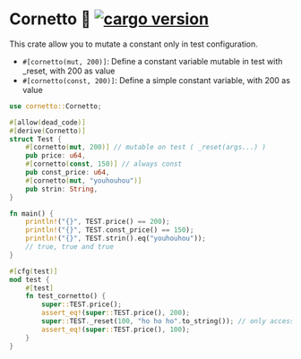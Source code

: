 # Cornetto 🥐 [![cargo version](https://img.shields.io/crates/v/cornetto.svg)](https://crates.io/crates/cornetto)

This crate allow you to mutate a constant only in test configuration.

- `#[cornetto(mut, 200)]`: Define a constant variable mutable in test with _reset, with 200 as value
- `#[cornetto(const, 200)]`: Define a simple constant variable, with 200 as value

```rust
use cornetto::Cornetto;

#[allow(dead_code)]
#[derive(Cornetto)]
struct Test {
    #[cornetto(mut, 200)] // mutable on test ( _reset(args...) )
    pub price: u64,
    #[cornetto(const, 150)] // always const
    pub const_price: u64,
    #[cornetto(mut, "youhouhou")]
    pub strin: String,
}

fn main() {
    println!("{}", TEST.price() == 200);
    println!("{}", TEST.const_price() == 150);
    println!("{}", TEST.strin().eq("youhouhou"));
    // true, true and true
}

#[cfg(test)]
mod test {
    #[test]
    fn test_cornetto() {
        super::TEST.price();
        assert_eq!(super::TEST.price(), 200);
        super::TEST._reset(100, "ho ho ho".to_string()); // only accessible from tests
        assert_eq!(super::TEST.price(), 100);
    }
}
```
